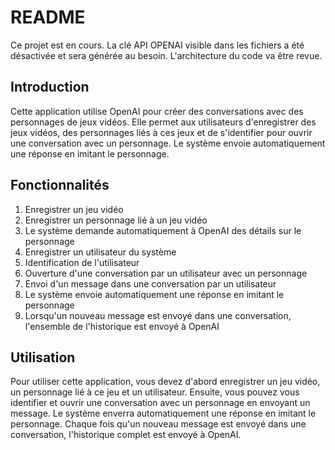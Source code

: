 README
======

Ce projet est en cours. La clé API OPENAI visible dans les fichiers a été désactivée et sera générée au besoin. L'architecture du code va être revue.

Introduction
------------

Cette application utilise OpenAI pour créer des conversations avec des personnages de jeux vidéos. Elle permet aux utilisateurs d'enregistrer des jeux vidéos, des personnages liés à ces jeux et de s'identifier pour ouvrir une conversation avec un personnage. Le système envoie automatiquement une réponse en imitant le personnage.


Fonctionnalités
---------------

1.  Enregistrer un jeu vidéo
2.  Enregistrer un personnage lié à un jeu vidéo
3.  Le système demande automatiquement à OpenAI des détails sur le personnage
4.  Enregistrer un utilisateur du système
5.  Identification de l'utilisateur
6.  Ouverture d'une conversation par un utilisateur avec un personnage
7.  Envoi d'un message dans une conversation par un utilisateur
8.  Le système envoie automatiquement une réponse en imitant le personnage
9.  Lorsqu'un nouveau message est envoyé dans une conversation, l'ensemble de l'historique est envoyé à OpenAI

Utilisation
-----------

Pour utiliser cette application, vous devez d'abord enregistrer un jeu vidéo, un personnage lié à ce jeu et un utilisateur. Ensuite, vous pouvez vous identifier et ouvrir une conversation avec un personnage en envoyant un message. Le système enverra automatiquement une réponse en imitant le personnage. Chaque fois qu'un nouveau message est envoyé dans une conversation, l'historique complet est envoyé à OpenAI.
